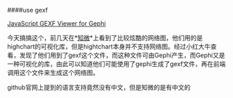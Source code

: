 ####use gexf

[JavaScript GEXF Viewer for Gephi](https://github.com/raphv/gexf-js)

今天搞搞这个，前几天在*[知微](http://www.weiboreach.com/)*上看到了比较炫酷的网络图，他们用的是highchart的可视化库，但是hightchart本身并不支持网络图。经过小红大牛查看，发现了他们用到了gexf这个文件，而这种文件可由Gephi产生，而Gephi又是一种可视化的库，由此可以知道他们可能使用了gephi生成了gexf文件，再在前端调用这个文件来生成这个网络图。


github官网上提到的语言支持竟然没有中文，但是知微的是有中文的